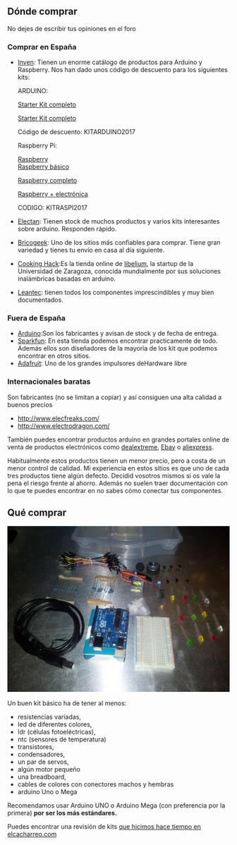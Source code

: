Dónde comprar
-------------

No dejes de escribir tus opiniones en el foro


### Comprar en España

* [Inven](http://inven.es/): Tienen un enorme catálogo de productos para Arduino y Raspberry. Nos han dado unos código de descuento para los siguientes kits:

  ARDUINO:

  [Starter Kit completo](http://inven.es/nuestros-kits/555-starter-kit-basico-con-arduino-uno-r3-incluido.html)

  [Starter Kit completo]( http://inven.es/nuestros-kits/556-starter-kit-completo-con-arduino-uno-r3-incluido.html)

  Código de descuento: KITARDUINO2017

  Raspberry Pi:

  [Raspberry](http://inven.es/raspberry-pi/557-kit-raspberry-pi-3-tarjeta-16gb-transformador-corriente.html)                      
  [Raspberry básico](http://inven.es/raspberry-pi/368-inven-pi3-kit-raspberry-pi-3-basico.html)

  [Raspberry completo](http://inven.es/raspberry-pi/369-inven-pi3-kit-raspberry-pi-3-completo.html)

  [Raspberry + electrónica](http://inven.es/raspberry-pi/370-inven-pi3-kit-raspberry-pi-3-electronica.html)

  CODIGO: KITRASPI2017

* [Electan](http://www.electan.com/): Tienen stock de muchos productos y varios kits interesantes sobre arduino. Responden rápido.
* [Bricogeek](http://www.bricogeek.com/shop/): Uno de los sitios más confiables para comprar. Tiene gran variedad y tienes tu envío en casa
al día siguiente.
* [Cooking Hack](http://www.cooking-hacks.com/):Es la tienda online de [libelium](http://www.libelium.com/), la startup de la Universidad de
Zaragoza, conocida mundialmente por sus soluciones inalámbricas basadas en arduino.
* [Leantec](http://www.leantec.com): tienen todos los componentes imprescindibles y muy bien documentados.

### Fuera de España

* [Arduino](http://store.arduino.cc/eu/index.php):Son los fabricantes y avisan de stock y de fecha de entrega.
* [Sparkfun](http://www.sparkfun.com/): En esta tienda podemos encontrar practicamente de todo. Además ellos son diseñadores de la mayoría de los kit que podemos encontrar en otros sitios.
* [Adafruit](http://adafruit.com/): Uno de los grandes impulsores deHardware libre

### Internacionales baratas

Son fabricantes (no se limitan a copiar) y así consiguen una alta calidad a buenos precios

* http://www.elecfreaks.com/
* http://www.electrodragon.com/


También puedes encontrar productos arduino en grandes portales online de venta de productos electrónicos como [dealextreme](http://dx.com/),  [Ebay](http://www.ebay.es/) o [aliexpress](http://aliexpress.com).

Habitualmente estos productos tienen un menor precio, pero a costa de un menor control de calidad. Mi experiencia en estos sitios es que uno de cada tres productos tiene algún defecto. Decidid vosotros mismos si os vale la pena el riesgo frente al ahorro. Además no suelen traer documentación con lo que te puedes encontrar en no sabes cómo conectar tus componentes.


Qué comprar
-----------

![Kit basico](./images/Kit.png "Kit basico")

 Un buen kit básico ha de tener al menos:

-   resistencias variadas,
-   led de diferentes colores,
-   ldr (células fotoeléctricas),
-   ntc (sensores de temperatura)
-   transistores,
-   condensadores,
-   un par de servos,
-   algún motor pequeño
-   una breadboard,
-   cables de colores con conectores machos y hembras
-   arduino Uno o Mega

Recomendamos usar Arduino UNO o Arduino Mega (con preferencia por la
primera) **por ser los más estándares.**

Puedes encontrar una revisión de kits [que hicimos hace tiempo en elcacharreo.com](http://blog.elcacharreo.com/2011/06/02/kit-de-iniciacion-de-arduino-i/)
